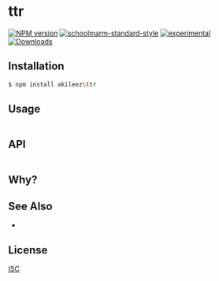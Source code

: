 # ttr
[![NPM version][npm-image]][npm-url]
[![schoolmarm-standard-style][marm-image]][marm-url]
[![experimental][stability-image]][stability-url]
[![Downloads][downloads-image]][downloads-url]

## Installation
```bash
$ npm install akileez\ttr
```

## Usage
```js

```

## API
```js

```

## Why?


## See Also
-

## License
[ISC](https://github.com/akileez/ttr/blob/master/LICENSE)

[npm-image]: https://img.shields.io/npm/v/ttr.svg?style=flat-square
[npm-url]: https://npmjs.org/package/ttr
[marm-image]: https://img.shields.io/badge/code%20style-marm-brightgreen.svg?style=flat-square
[marm-url]: https://github.com/akileez/eslint-config-marm
[stability-image]: https://img.shields.io/badge/stability-experimental-orange.svg?style=flat-square
[stability-url]: https://github.com/akileez/ttr
[downloads-image]: http://img.shields.io/npm/dm/ttr.svg?style=flat-square
[downloads-url]: https://npmjs.org/package/ttr
